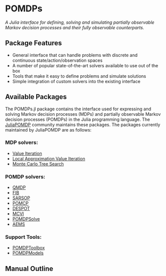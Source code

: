 # POMDPs
*A Julia interface for defining, solving and simulating partially observable Markov decision processes and their fully
observable counterparts.*

## Package Features

- General interface that can handle problems with discrete and continuous state/action/observation spaces
- A number of popular state-of-the-art solvers available to use out of the box
- Tools that make it easy to define problems and simulate solutions
- Simple integration of custom solvers into the existing interface



## Available Packages

The POMDPs.jl package contains the interface used for expressing and solving Markov decision processes (MDPs) and partially
observable Markov decision processes (POMDPs) in the Julia programming language. The
[JuliaPOMDP](https://github.com/JuliaPOMDP) community maintains these packages. The packages currently maintained by
JuliaPOMDP are as follows: 

### MDP solvers:

- [Value Iteration](https://github.com/JuliaPOMDP/DiscreteValueIteration.jl)
- [Local Approximation Value Iteration](https://github.com/JuliaPOMDP/LocalApproximationValueIteration.jl)
- [Monte Carlo Tree Search](https://github.com/JuliaPOMDP/MCTS.jl)

### POMDP solvers:

- [QMDP](https://github.com/JuliaPOMDP/QMDP.jl)
- [FIB](https://github.com/JuliaPOMDP/FIB.jl)
- [SARSOP](https://github.com/JuliaPOMDP/SARSOP.jl)
- [POMCP](https://github.com/JuliaPOMDP/POMCP.jl)
- [DESPOT](https://github.com/JuliaPOMDP/DESPOT.jl)
- [MCVI](https://github.com/JuliaPOMDP/MCVI.jl)
- [POMDPSolve](https://github.com/JuliaPOMDP/POMDPSolve.jl)
- [AEMS](https://github.com/JuliaPOMDP/AEMS.jl)

### Support Tools:

- [POMDPToolbox](https://github.com/JuliaPOMDP/POMDPToolbox.jl)
- [POMDPModels](https://github.com/JuliaPOMDP/POMDPModels.jl)




## Manual Outline

```@contents
```
